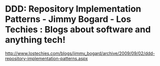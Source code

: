 <!--
id: 189902975
link: http://kevinisom.info/post/189902975/ddd-repository-implementation-patterns-jimmy-bogard
slug: ddd-repository-implementation-patterns-jimmy-bogard
date: Thu Sep 17 2009 15:43:06 GMT+1200 (NZST)
raw: {"blog_name":"kevinisom","id":189902975,"post_url":"http://kevinisom.info/post/189902975/ddd-repository-implementation-patterns-jimmy-bogard","slug":"ddd-repository-implementation-patterns-jimmy-bogard","type":"link","date":"2009-09-17 03:43:06 GMT","timestamp":1253158986,"state":"published","format":"html","reblog_key":"fAoOPCS7","tags":[],"short_url":"http://tmblr.co/Zw68YyBKR1-","highlighted":[],"feed_item":"http://www.lostechies.com/blogs/jimmy_bogard/archive/2009/09/02/ddd-repository-implementation-patterns.aspx","from_feed_id":"650234","note_count":0,"title":"DDD: Repository Implementation Patterns - Jimmy Bogard - Los Techies : Blogs about software and anything tech!","url":"http://www.lostechies.com/blogs/jimmy_bogard/archive/2009/09/02/ddd-repository-implementation-patterns.aspx","description":""}
publish: 2009-09-017
tags: 
title: DDD: Repository Implementation Patterns - Jimmy Bogard - Los Techies : Blogs about software and anything tech!
-->


DDD: Repository Implementation Patterns - Jimmy Bogard - Los Techies : Blogs about software and anything tech!
==============================================================================================================

<http://www.lostechies.com/blogs/jimmy_bogard/archive/2009/09/02/ddd-repository-implementation-patterns.aspx>

